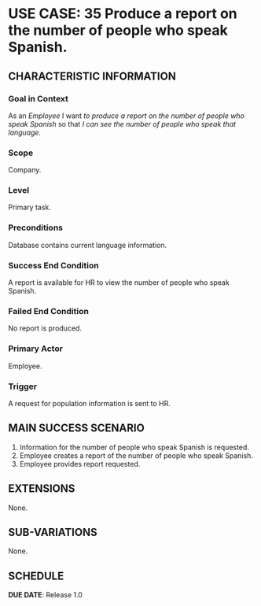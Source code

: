 # USE CASE: 35 Produce a report on the number of people who speak Spanish.

## CHARACTERISTIC INFORMATION

### Goal in Context

As an *Employee* I want *to produce a report on the number of people who speak Spanish* so that *I can see the number of people who speak that language.*

### Scope

Company.

### Level

Primary task.

### Preconditions

Database contains current language information.

### Success End Condition

A report is available for HR to view the number of people who speak Spanish.

### Failed End Condition

No report is produced.

### Primary Actor

Employee.

### Trigger

A request for population information is sent to HR.

## MAIN SUCCESS SCENARIO

1. Information for the number of people who speak Spanish is requested.
2. Employee creates a report of the number of people who speak Spanish.
3. Employee provides report requested.

## EXTENSIONS

None.

## SUB-VARIATIONS

None.

## SCHEDULE

**DUE DATE**: Release 1.0